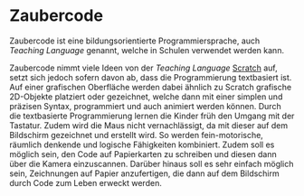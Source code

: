 # Zaubercode

Zaubercode ist eine bildungsorientierte Programmiersprache, auch *Teaching Language* genannt, welche in Schulen verwendet werden kann.

Zaubercode nimmt viele Ideen von der *Teaching Language* [Scratch](https://scratch.mit.edu/) auf, setzt sich jedoch sofern davon ab, dass die Programmierung textbasiert ist. Auf einer grafischen Oberfläche werden dabei ähnlich zu Scratch grafische 2D-Objekte platziert oder gezeichnet, welche dann mit einer simplen und präzisen Syntax, programmiert und auch animiert werden können. Durch die textbasierte Programmierung lernen die Kinder früh den Umgang mit der Tastatur. Zudem wird die Maus nicht vernachlässigt, da mit dieser auf dem Bildschirm gezeichnet und erstellt wird. So werden fein-motorische, räumlich denkende und logische Fähigkeiten kombiniert. Zudem soll es möglich sein, den Code auf Papierkarten zu schreiben und diesen dann über die Kamera einzuscannen. Darüber hinaus soll es sehr einfach möglich sein, Zeichnungen auf Papier anzufertigen, die dann auf dem Bildschirm durch Code zum Leben erweckt werden.
